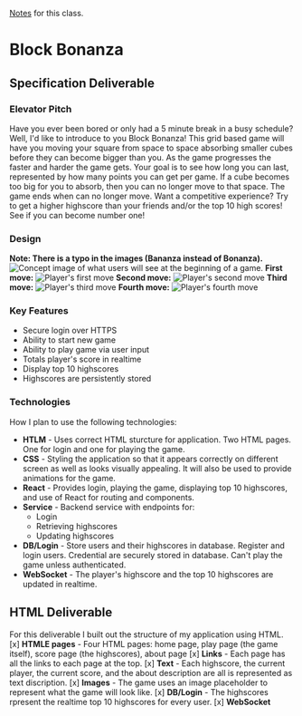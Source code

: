 [Notes](https://github.com/SpencerHill4/startup2024/blob/main/notes.md) for this class.

# Block Bonanza

## Specification Deliverable

### Elevator Pitch
Have you ever been bored or only had a 5 minute break in a busy schedule? Well, I'd like to introduce to you Block Bonanza! This grid based game will have you moving your square from space to space absorbing smaller cubes before they can become bigger than you. As the game progresses the faster and harder the game gets. Your goal is to see how long you can last, represented by how many points you can get per game. If a cube becomes too big for you to absorb, then you can no longer move to that space. The game ends when can no longer move. Want a competitive experience? Try to get a higher highscore than your friends and/or the top 10 high scores! See if you can become number one!
### Design
**Note: There is a typo in the images (Bananza instead of Bonanza).**
![Concept image of what users will see at the beginning of a game.](https://github.com/SpencerHill4/startup2024/blob/main/startUpSpec/BlockBonanzaStart.jpg)
**First move:**
![Player's first move](https://github.com/SpencerHill4/startup2024/blob/main/startUpSpec/BlockBonanzaMove1.jpg)
**Second move:**
![Player's second move](https://github.com/SpencerHill4/startup2024/blob/main/startUpSpec/BlockBonanzaMove2.jpg)
**Third move:**
![Player's third move](https://github.com/SpencerHill4/startup2024/blob/main/startUpSpec/BlockBonanzaMove3.jpg)
**Fourth move:**
![Player's fourth move](https://github.com/SpencerHill4/startup2024/blob/main/startUpSpec/BlockBonanzaMove4.jpg)
### Key Features
- Secure login over HTTPS
- Ability to start new game
- Ability to play game via user input
- Totals player's score in realtime
- Display top 10 highscores
- Highscores are persistently stored
### Technologies
How I plan to use the following technologies:
- **HTLM** - Uses correct HTML sturcture for application. Two HTML pages. One for login and one for playing the game.
- **CSS** - Styling the application so that it appears correctly on different screen as well as looks visually appealing. It will also be used to provide animations for the game.
- **React** - Provides login, playing the game, displaying top 10 highscores, and use of React for routing and components.
- **Service** - Backend service with endpoints for:
	- Login
	- Retrieving highscores
	- Updating highscores
- **DB/Login** - Store users and their highscores in database. Register and login users. Credential are securely stored in database. Can't play the game unless authenticated.
- **WebSocket** - The player's highscore and the top 10 highscores are updated in realtime.

## HTML Deliverable
For this deliverable I built out the structure of my application using HTML.
[x] **HTMLE pages** - Four HTML pages: home page, play page (the game itself), score page (the highscores), about page
[x] **Links** - Each page has all the links to each page at the top.
[x] **Text** - Each highscore, the current player, the current score, and the about description are all is represented as text discription.
[x] **Images** - The game uses an image placeholder to represent what the game will look like.
[x] **DB/Login** - The highscores rpresent the realtime top 10 highscores for every user.
[x] **WebSocket**
